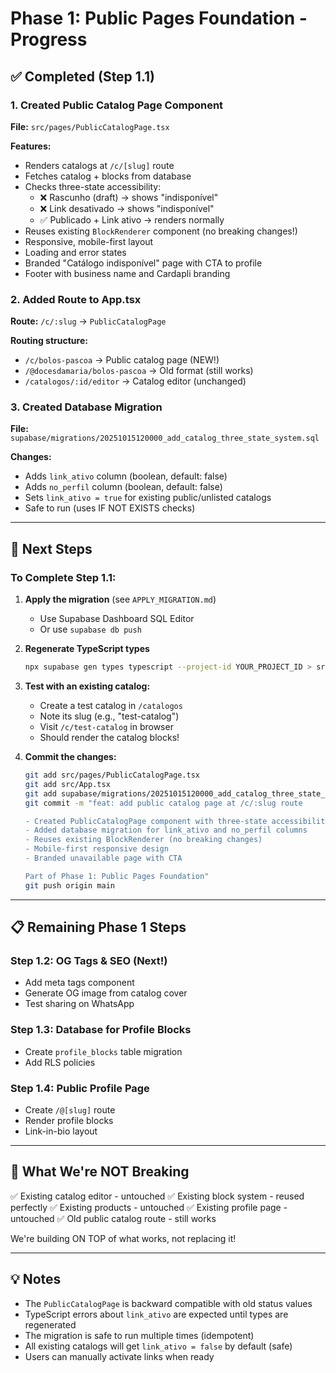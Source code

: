 # Phase 1: Public Pages Foundation - Progress

## ✅ Completed (Step 1.1)

### 1. Created Public Catalog Page Component
**File:** `src/pages/PublicCatalogPage.tsx`

**Features:**
- Renders catalogs at `/c/[slug]` route
- Fetches catalog + blocks from database
- Checks three-state accessibility:
  - ❌ Rascunho (draft) → shows "indisponível"
  - ❌ Link desativado → shows "indisponível"
  - ✅ Publicado + Link ativo → renders normally
- Reuses existing `BlockRenderer` component (no breaking changes!)
- Responsive, mobile-first layout
- Loading and error states
- Branded "Catálogo indisponível" page with CTA to profile
- Footer with business name and Cardapli branding

### 2. Added Route to App.tsx
**Route:** `/c/:slug` → `PublicCatalogPage`

**Routing structure:**
- `/c/bolos-pascoa` → Public catalog page (NEW!)
- `/@docesdamaria/bolos-pascoa` → Old format (still works)
- `/catalogos/:id/editor` → Catalog editor (unchanged)

### 3. Created Database Migration
**File:** `supabase/migrations/20251015120000_add_catalog_three_state_system.sql`

**Changes:**
- Adds `link_ativo` column (boolean, default: false)
- Adds `no_perfil` column (boolean, default: false)
- Sets `link_ativo = true` for existing public/unlisted catalogs
- Safe to run (uses IF NOT EXISTS checks)

---

## 🔄 Next Steps

### To Complete Step 1.1:

1. **Apply the migration** (see `APPLY_MIGRATION.md`)
   - Use Supabase Dashboard SQL Editor
   - Or use `supabase db push`

2. **Regenerate TypeScript types**
   ```bash
   npx supabase gen types typescript --project-id YOUR_PROJECT_ID > src/integrations/supabase/types.ts
   ```

3. **Test with an existing catalog:**
   - Create a test catalog in `/catalogos`
   - Note its slug (e.g., "test-catalog")
   - Visit `/c/test-catalog` in browser
   - Should render the catalog blocks!

4. **Commit the changes:**
   ```bash
   git add src/pages/PublicCatalogPage.tsx
   git add src/App.tsx
   git add supabase/migrations/20251015120000_add_catalog_three_state_system.sql
   git commit -m "feat: add public catalog page at /c/:slug route

   - Created PublicCatalogPage component with three-state accessibility
   - Added database migration for link_ativo and no_perfil columns
   - Reuses existing BlockRenderer (no breaking changes)
   - Mobile-first responsive design
   - Branded unavailable page with CTA

   Part of Phase 1: Public Pages Foundation"
   git push origin main
   ```

---

## 📋 Remaining Phase 1 Steps

### Step 1.2: OG Tags & SEO (Next!)
- Add meta tags component
- Generate OG image from catalog cover
- Test sharing on WhatsApp

### Step 1.3: Database for Profile Blocks
- Create `profile_blocks` table migration
- Add RLS policies

### Step 1.4: Public Profile Page
- Create `/@[slug]` route
- Render profile blocks
- Link-in-bio layout

---

## 🎯 What We're NOT Breaking

✅ Existing catalog editor - untouched
✅ Existing block system - reused perfectly
✅ Existing products - untouched
✅ Existing profile page - untouched
✅ Old public catalog route - still works

We're building ON TOP of what works, not replacing it!

---

## 💡 Notes

- The `PublicCatalogPage` is backward compatible with old status values
- TypeScript errors about `link_ativo` are expected until types are regenerated
- The migration is safe to run multiple times (idempotent)
- All existing catalogs will get `link_ativo = false` by default (safe)
- Users can manually activate links when ready
